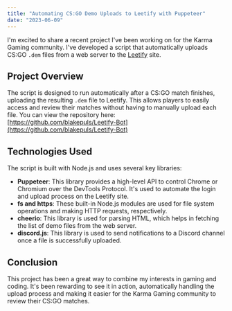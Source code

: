 ```yaml
---
title: "Automating CS:GO Demo Uploads to Leetify with Puppeteer"
date: "2023-06-09"
---
```


I'm excited to share a recent project I've been working on for the Karma Gaming community. I've developed a script that automatically uploads CS:GO `.dem` files from a web server to the [Leetify](https://leetify.com/) site.

## Project Overview

The script is designed to run automatically after a CS:GO match finishes, uploading the resulting `.dem` file to Leetify. This allows players to easily access and review their matches without having to manually upload each file. You can view the repository here: [https://github.com/blakepuls/Leetify-Bot](https://github.com/blakepuls/Leetify-Bot)

## Technologies Used

The script is built with Node.js and uses several key libraries:

- **Puppeteer**: This library provides a high-level API to control Chrome or Chromium over the DevTools Protocol. It's used to automate the login and upload process on the Leetify site.
- **fs and https**: These built-in Node.js modules are used for file system operations and making HTTP requests, respectively.
- **cheerio**: This library is used for parsing HTML, which helps in fetching the list of demo files from the web server.
- **discord.js**: This library is used to send notifications to a Discord channel once a file is successfully uploaded.

## Conclusion

This project has been a great way to combine my interests in gaming and coding. It's been rewarding to see it in action, automatically handling the upload process and making it easier for the Karma Gaming community to review their CS:GO matches.
